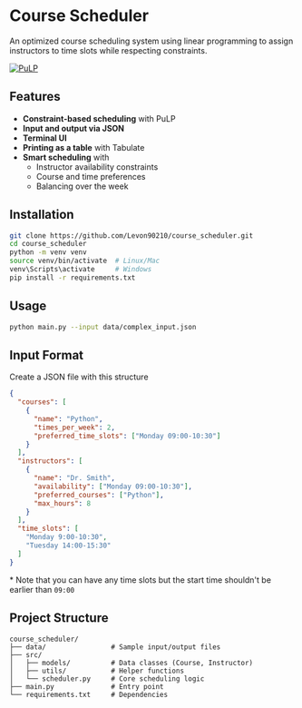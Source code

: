 # Course Scheduler

An optimized course scheduling system using linear programming to assign instructors to time slots while respecting constraints.

[![PuLP](https://img.shields.io/badge/PuLP-Linear_Programming-orange)](https://coin-or.github.io/pulp/)
## Features
+ **Constraint-based scheduling** with PuLP
+ **Input and output via JSON**
+ **Terminal UI**
+ **Printing as a table** with Tabulate
+ **Smart scheduling** with
  + Instructor availability constraints
  + Course and time preferences
  + Balancing over the week

## Installation
```bash
git clone https://github.com/Levon90210/course_scheduler.git
cd course_scheduler
python -m venv venv
source venv/bin/activate  # Linux/Mac
venv\Scripts\activate     # Windows
pip install -r requirements.txt
```

## Usage
```bash
python main.py --input data/complex_input.json
```

## Input Format
Create a JSON file with this structure
```json
{
  "courses": [
    {
      "name": "Python",
      "times_per_week": 2,
      "preferred_time_slots": ["Monday 09:00-10:30"]
    }
  ],
  "instructors": [
    {
      "name": "Dr. Smith",
      "availability": ["Monday 09:00-10:30"],
      "preferred_courses": ["Python"],
      "max_hours": 8
    }
  ],
  "time_slots": [
    "Monday 9:00-10:30",
    "Tuesday 14:00-15:30"
  ]
}
```
\* Note that you can have any time slots but the start time shouldn't be earlier than `09:00`

## Project Structure
```
course_scheduler/
├── data/                # Sample input/output files
├── src/
│   ├── models/          # Data classes (Course, Instructor)
│   ├── utils/           # Helper functions
│   └── scheduler.py     # Core scheduling logic
├── main.py              # Entry point
└── requirements.txt     # Dependencies
```